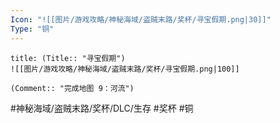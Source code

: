 ```yaml
---
Icon: "![[图片/游戏攻略/神秘海域/盗贼末路/奖杯/寻宝假期.png|30]]"
Type: "铜"
---
```

```ad-common-bronze-trophy
title: (Title:: "寻宝假期")
![[图片/游戏攻略/神秘海域/盗贼末路/奖杯/寻宝假期.png|100]]

(Comment:: "完成地图 9：河流")
```

#神秘海域/盗贼末路/奖杯/DLC/生存 #奖杯 #铜
